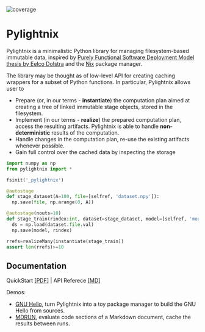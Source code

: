 ![coverage](https://codecov.io/gh/stagedml/pylightnix/branch/master/graph/badge.svg)

Pylightnix
==========

Pylightnix is a minimalistic Python library for managing filesystem-based
immutable data, inspired by [Purely Functional Software Deployment Model thesis
by Eelco Dolstra](https://edolstra.github.io/pubs/phd-thesis.pdf) and the
[Nix](https://nixos.org) package manager.

The library may be thought as of low-level API for creating caching wrappers for
a subset of Python functions. In particular, Pylightnix allows user to

- Prepare (or, in our terms - **instantiate**) the computation plan aimed at
  creating a tree of linked immutable stage objects, stored in the filesystem.
- Implement (in our terms - **realize**) the prepared computation plan, access
  the resulting artifacts. Pylightnix is able to handle **non-deterministic**
  results of the computation.
- Handle changes in the computation plan, re-use the existing artifacts whenever
  possible.
- Gain full control over the cached data by inspecting the storage

``` python
import numpy as np
from pylightnix import *

fsinit('_pylightnix')

@autostage
def stage_dataset(A=100, file=[selfref, 'dataset.npy']):
  np.save(file, np.arange(0, A))

@autostage(nouts=10)
def stage_train(rindex:int, dataset=stage_dataset, model=[selfref, 'model.npy']):
  ds = np.load(dataset.file.val)
  np.save(model, rindex)

rrefs=realizeMany(instantiate(stage_train))
assert len(rrefs)>=10
```

## Documentation

QuickStart
[\[PDF\]](https://raw.github.com/stagedml/pylightnix-docs/master/Pylightnix-QuickStart-latest.pdf)
\| API Referece [\[MD\]](./docs/Reference.md)

Demos:

- [GNU Hello](./docs/demos/HELLO.md), turn Pylightnix into a toy
  package manager to build the GNU Hello from sources.
- [MDRUN](./docs/demos/MDRUN.py), evaluate code sections of a Markdown
  document, cache the results between runs.

